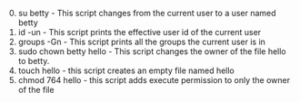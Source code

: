 0. su betty   - This script changes from the current user to a user named betty
1. id -un     - This script prints the effective user id of the current user
2. groups -Gn - This script prints all the groups the current user is in
3. sudo chown betty hello - This script changes the owner of the file hello to betty.
4. touch hello - this script creates an empty file named hello
5. chmod 764 hello - this script adds execute permission to only the owner of the file
